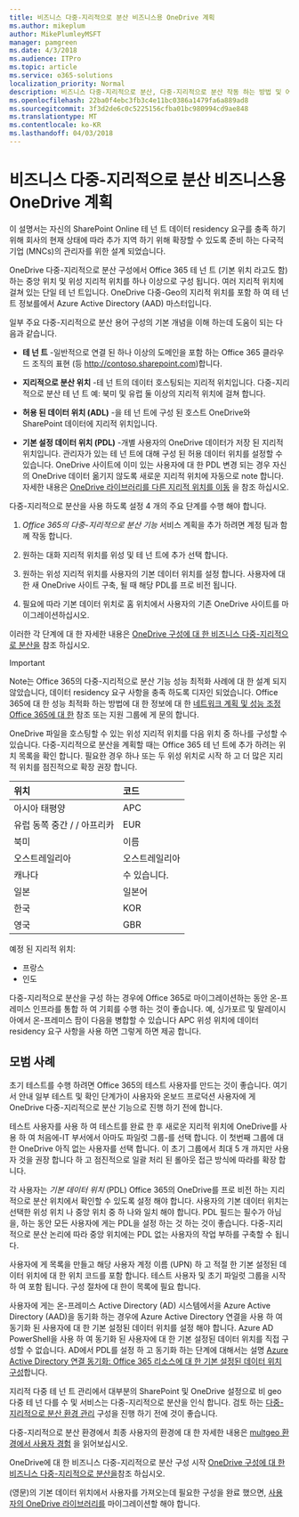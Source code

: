 ```yaml
---
title: 비즈니스 다중-지리적으로 분산 비즈니스용 OneDrive 계획
ms.author: mikeplum
author: MikePlumleyMSFT
manager: pamgreen
ms.date: 4/3/2018
ms.audience: ITPro
ms.topic: article
ms.service: o365-solutions
localization_priority: Normal
description: 비즈니스 다중-지리적으로 분산, 다중-지리적으로 분산 작동 하는 방법 및 어떤 지리적 위치 데이터 저장소에서 사용할 수 있는 OneDrive을 소개 합니다.
ms.openlocfilehash: 22ba0f4ebc3fb3c4e11bc0386a1479fa6a889ad8
ms.sourcegitcommit: 3f3d2de6c0c5225156cfba01bc980994cd9ae848
ms.translationtype: MT
ms.contentlocale: ko-KR
ms.lasthandoff: 04/03/2018
---
```

# <a name="plan-for-onedrive-for-business-multi-geo"></a>비즈니스 다중-지리적으로 분산 비즈니스용 OneDrive 계획

이 설명서는 자신의 SharePoint Online 테 넌 트 데이터 residency 요구를 충족 하기 위해 회사의 현재 상태에 따라 추가 지역 하기 위해 확장할 수 있도록 준비 하는 다국적 기업 (MNCs)의 관리자를 위한 설계 되었습니다.

OneDrive 다중-지리적으로 분산 구성에서 Office 365 테 넌 트 (기본 위치 라고도 함) 하는 중앙 위치 및 위성 지리적 위치를 하나 이상으로 구성 됩니다. 여러 지리적 위치에 걸쳐 있는 단일 테 넌 트입니다. OneDrive 다중-Geo의 지리적 위치를 포함 하 여 테 넌 트 정보를에서 Azure Active Directory (AAD) 마스터입니다. 

일부 주요 다중-지리적으로 분산 용어 구성의 기본 개념을 이해 하는데 도움이 되는 다음과 같습니다.

-   **테 넌 트** -일반적으로 연결 된 하나 이상의 도메인을 포함 하는 Office 365 클라우드 조직의 표현 (등 http://contoso.sharepoint.com)합니다. 

-   **지리적으로 분산 위치** -테 넌 트의 데이터 호스팅되는 지리적 위치입니다. 다중-지리적으로 분산 테 넌 트 예: 북미 및 유럽 둘 이상의 지리적 위치에 걸쳐 합니다.

-   **허용 된 데이터 위치 (ADL)** -을 테 넌 트에 구성 된 호스트 OneDrive와 SharePoint 데이터에 지리적 위치입니다.

-   **기본 설정 데이터 위치 (PDL)** -개별 사용자의 OneDrive 데이터가 저장 된 지리적 위치입니다. 관리자가 있는 테 넌 트에 대해 구성 된 허용 데이터 위치를 설정할 수 있습니다. OneDrive 사이트에 이미 있는 사용자에 대 한 PDL 변경 되는 경우 자신의 OneDrive 데이터 옮기지 않도록 새로운 지리적 위치에 자동으로 note 합니다. 자세한 내용은 [OneDrive 라이브러리를 다른 지리적 위치를 이동](move-onedrive-between-geo-locations.md) 을 참조 하십시오.

다중-지리적으로 분산을 사용 하도록 설정 4 개의 주요 단계를 수행 해야 합니다.

1.  _Office 365의 다중-지리적으로 분산 기능_ 서비스 계획을 추가 하려면 계정 팀과 함께 작동 합니다.

2.  원하는 대화 지리적 위치를 위성 및 테 넌 트에 추가 선택 합니다.

3.  원하는 위성 지리적 위치를 사용자의 기본 데이터 위치를 설정 합니다. 사용자에 대 한 새 OneDrive 사이트 구축, 될 때 해당 PDL를 프로 비전 됩니다.

4.  필요에 따라 기본 데이터 위치로 홈 위치에서 사용자의 기존 OneDrive 사이트를 마이그레이션하십시오.

이러한 각 단계에 대 한 자세한 내용은 [OneDrive 구성에 대 한 비즈니스 다중-지리적으로 분산을](multi-geo-tenant-configuration.md) 참조 하십시오.

> [!IMPORTANT]
> Note는 Office 365의 다중-지리적으로 분산 기능 성능 최적화 사례에 대 한 설계 되지 않았습니다, 데이터 residency 요구 사항을 충족 하도록 디자인 되었습니다. Office 365에 대 한 성능 최적화 하는 방법에 대 한 정보에 대 한 [네트워크 계획 및 성능 조정 Office 365에 대 한](https://support.office.com/article/e5f1228c-da3c-4654-bf16-d163daee8848) 참조 또는 지원 그룹에 게 문의 합니다.

OneDrive 파일을 호스팅할 수 있는 위성 지리적 위치를 다음 위치 중 하나를 구성할 수 있습니다. 다중-지리적으로 분산을 계획할 때는 Office 365 테 넌 트에 추가 하려는 위치 목록을 확인 합니다. 필요한 경우 하나 또는 두 위성 위치로 시작 하 고 더 많은 지리적 위치를 점진적으로 확장 권장 합니다.

<table>
<thead>
<tr class="header">
<th align="left"><strong>위치</strong></th>
<th align="left"><strong>코드</strong></th>
</tr>
</thead>
<tbody>
<tr class="odd">
<td align="left">아시아 태평양</td>
<td align="left">APC</td>
</tr>
<tr class="even">
<td align="left">유럽 동쪽 중간 / / 아프리카</td>
<td align="left">EUR</td>
</tr>
<tr class="odd">
<td align="left">북미</td>
<td align="left">이름</td>
</tr>
<tr class="even">
<td align="left">오스트레일리아</td>
<td align="left">오스트레일리아</td>
</tr>
<tr class="odd">
<td align="left">캐나다</td>
<td align="left">수 있습니다.</td>
</tr>
<tr class="odd">
<td align="left">일본</td>
<td align="left">일본어</td>
</tr>
<tr class="even">
<td align="left">한국</td>
<td align="left">KOR</td>
</tr>
<tr class="odd">
<td align="left">영국</td>
<td align="left">GBR</td>
</tr>
</tbody>
</table>

예정 된 지리적 위치:
  
- 프랑스
- 인도

다중-지리적으로 분산을 구성 하는 경우에 Office 365로 마이그레이션하는 동안 온-프레미스 인프라를 통합 하 여 기회를 수행 하는 것이 좋습니다. 예, 싱가포르 및 말레이시아에서 온-프레미스 팜이 다음을 병합할 수 있습니다 APC 위성 위치에 데이터 residency 요구 사항을 사용 하면 그렇게 하면 제공 합니다.

## <a name="best-practices"></a>모범 사례

초기 테스트를 수행 하려면 Office 365의 테스트 사용자를 만드는 것이 좋습니다. 여기서 안내 일부 테스트 및 확인 단계가이 사용자와 온보드 프로덕션 사용자에 게 OneDrive 다중-지리적으로 분산 기능으로 진행 하기 전에 합니다.

테스트 사용자를 사용 하 여 테스트를 완료 한 후 새로운 지리적 위치에 OneDrive를 사용 하 여 처음에-IT 부서에서 아마도 파일럿 그룹-를 선택 합니다. 이 첫번째 그룹에 대 한 OneDrive 아직 없는 사용자를 선택 합니다. 이 초기 그룹에서 최대 5 개 까지만 사용자 것을 권장 합니다 하 고 점진적으로 일괄 처리 된 롤아웃 접근 방식에 따라를 확장 합니다.

각 사용자는 *기본 데이터 위치* (PDL) Office 365의 OneDrive를 프로 비전 하는 지리적으로 분산 위치에서 확인할 수 있도록 설정 해야 합니다. 사용자의 기본 데이터 위치는 선택한 위성 위치 나 중앙 위치 중 하 나와 일치 해야 합니다. PDL 필드는 필수가 아님을, 하는 동안 모든 사용자에 게는 PDL을 설정 하는 것 하는 것이 좋습니다. 다중-지리적으로 분산 논리에 따라 중앙 위치에는 PDL 없는 사용자의 작업 부하를 구축할 수 됩니다.   

사용자에 게 목록을 만들고 해당 사용자 계정 이름 (UPN) 하 고 적절 한 기본 설정된 데이터 위치에 대 한 위치 코드를 포함 합니다. 테스트 사용자 및 초기 파일럿 그룹을 시작 하 여 포함 됩니다. 구성 절차에 대 한이 목록에 필요 합니다.

사용자에 게는 온-프레미스 Active Directory (AD) 시스템에서을 Azure Active Directory (AAD)을 동기화 하는 경우에 Azure Active Directory 연결을 사용 하 여 동기화 된 사용자에 대 한 기본 설정된 데이터 위치를 설정 해야 합니다. Azure AD PowerShell을 사용 하 여 동기화 된 사용자에 대 한 기본 설정된 데이터 위치를 직접 구성할 수 없습니다. AD에서 PDL를 설정 하 고 동기화 하는 단계에 대해서는 설명 [Azure Active Directory 연결 동기화: Office 365 리소스에 대 한 기본 설정된 데이터 위치 구성](https://docs.microsoft.com/en-us/azure/active-directory/connect/active-directory-aadconnectsync-feature-preferreddatalocation)합니다.

지리적 다중 테 넌 트 관리에서 대부분의 SharePoint 및 OneDrive 설정으로 비 geo 다중 테 넌 다를 수 및 서비스는 다중-지리적으로 분산을 인식 합니다. 검토 하는 [다중-지리적으로 분산 환경 관리](administering-a-multi-geo-environment.md) 구성을 진행 하기 전에 것이 좋습니다.

다중-지리적으로 분산 환경에서 최종 사용자의 환경에 대 한 자세한 내용은 [multgeo 환경에서 사용자 경험](multi-geo-user-experience.md) 을 읽어보십시오.

OneDrive에 대 한 비즈니스 다중-지리적으로 분산 구성 시작 [OneDrive 구성에 대 한 비즈니스 다중-지리적으로 분산을](multi-geo-tenant-configuration.md)참조 하십시오.

(영문)의 기본 데이터 위치에서 사용자를 가져오는데 필요한 구성을 완료 했으면, [사용자의 OneDrive 라이브러리를](move-onedrive-between-geo-locations.md) 마이그레이션할 해야 합니다.
